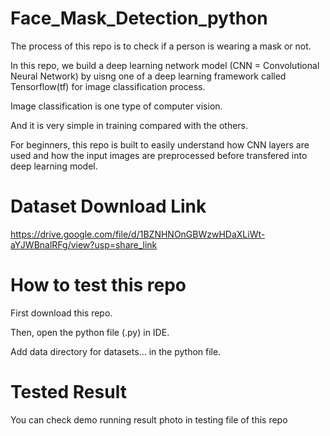 # Face_Mask_Detection_python

The process of this repo is to check if a person is wearing a mask or not.

In this repo, we build a deep learning network model (CNN = Convolutional Neural Network) by uisng one of a deep learning framework called Tensorflow(tf) for image classification process.

Image classification is one type of computer vision. 

And it is very simple in training compared with the others.

For beginners, this repo is built to easily understand how CNN layers are used and how the input images are preprocessed before transfered into deep learning model.

# Dataset Download Link
https://drive.google.com/file/d/1BZNHNOnGBWzwHDaXLiWt-aYJWBnalRFg/view?usp=share_link

# How to test this repo
First download this repo.

Then, open the python file (.py) in IDE.

Add data directory for datasets... in the python file.

# Tested Result
You can check demo running result photo in testing file of this repo 
